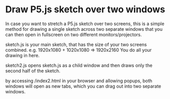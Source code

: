 # Draw P5.js sketch over two windows

In case you want to stretch a P5.js sketch over two screens, this is a simple method for drawing a single sketch across two separate windows that you can then open in fullscreen on two different monitors/projectors.

sketch.js is your main sketch, that has the size of your two screens combined. e.g. 1920x1080 + 1020x1080 => 1920x2160
You do all your drawing in here.

sketch2.js opens sketch.js as a child window and then draws only the second half of the sketch.

by accessing /index2.html in your browser and allowing popups, both windows will open as new tabs, which you can drag out into two separate windows.
